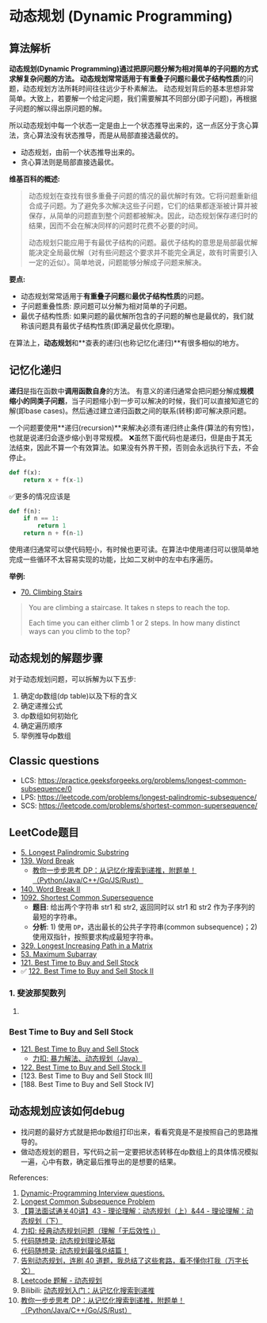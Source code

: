 # 动态规划 (Dynamic Programming)

## 算法解析
**动态规划(Dynamic Programming)**通过把原问题分解为相对简单的子问题的方式求解复杂问题的方法。
动态规划常常适用于**有重叠子问题**和**最优子结构性质**的问题，动态规划方法所耗时间往往远少于朴素解法。
动态规划背后的基本思想非常简单。大致上，若要解一个给定问题，我们需要解其不同部分(即子问题)，再根据子问题的解以得出原问题的解。

所以动态规划中每一个状态一定是由上一个状态推导出来的，这一点区分于贪心算法，贪心算法没有状态推导，而是从局部直接选最优的。
* 动态规划，由前一个状态推导出来的。
* 贪心算法则是局部直接选最优。

**维基百科的概述:**
> 动态规划在查找有很多重叠子问题的情况的最优解时有效。它将问题重新组合成子问题。为了避免多次解决这些子问题，它们的结果都逐渐被计算并被保存，从简单的问题直到整个问题都被解决。因此，动态规划保存递归时的结果，因而不会在解决同样的问题时花费不必要的时间。
>
> 动态规划只能应用于有最优子结构的问题。最优子结构的意思是局部最优解能决定全局最优解（对有些问题这个要求并不能完全满足，故有时需要引入一定的近似）。简单地说，问题能够分解成子问题来解决。


**要点:**
* 动态规划常常适用于**有重叠子问题**和**最优子结构性质**的问题。
* 子问题重叠性质: 原问题可以分解为相对简单的子问题。
* 最优子结构性质: 如果问题的最优解所包含的子问题的解也是最优的，我们就称该问题具有最优子结构性质(即满足最优化原理)。


在算法上，**动态规划**和**查表的递归(也称记忆化递归)**有很多相似的地方。

## 记忆化递归
**递归**是指在函数中**调用函数自身**的方法。
有意义的递归通常会把问题分解成**规模缩小的同类子问题**，当子问题缩小到一步可以解决的时候，我们可以直接知道它的解(即base cases)。然后通过建立递归函数之间的联系(转移)即可解决原问题。

一个问题要使用**递归(recursion)**来解决必须有递归终止条件(算法的有穷性)，也就是说递归会逐步缩小到寻常规模。
:x:虽然下面代码也是递归，但是由于其无法结束，因此不算一个有效算法。如果没有外界干预，否则会永远执行下去，不会停止。
```python
def f(x):
    return x + f(x-1)
```
:white_check_mark:更多的情况应该是
```python
def f(n):
    if n == 1:
        return 1
    return n + f(n-1)
```
使用递归通常可以使代码短小，有时候也更可读。在算法中使用递归可以很简单地完成一些循环不太容易实现的功能，比如二叉树中的左中右序遍历。


**举例:**
* [70. Climbing Stairs](https://leetcode.com/problems/climbing-stairs/)
> You are climbing a staircase. It takes n steps to reach the top.
> 
> Each time you can either climb 1 or 2 steps. In how many distinct ways can you climb to the top?


## 动态规划的解题步骤
对于动态规划问题，可以拆解为以下五步:
1. 确定dp数组(dp table)以及下标的含义
2. 确定递推公式
3. dp数组如何初始化
4. 确定遍历顺序
5. 举例推导dp数组



## Classic questions
* LCS: https://practice.geeksforgeeks.org/problems/longest-common-subsequence/0
* LPS: https://leetcode.com/problems/longest-palindromic-subsequence/
* SCS: https://leetcode.com/problems/shortest-common-supersequence/


## LeetCode题目
* [5. Longest Palindromic Substring](https://leetcode.com/problems/longest-palindromic-substring/)
* [139. Word Break](https://leetcode.com/problems/word-break/)
  * [教你一步步思考 DP：从记忆化搜索到递推，附题单！（Python/Java/C++/Go/JS/Rust）](https://leetcode.cn/problems/word-break/solutions/2968135/jiao-ni-yi-bu-bu-si-kao-dpcong-ji-yi-hua-chrs/)
* [140. Word Break II](https://leetcode.com/problems/word-break-ii/)
* [1092. Shortest Common Supersequence](https://leetcode.com/problems/shortest-common-supersequence/)   
  * **题目**: 给出两个字符串 str1 和 str2, 返回同时以 str1 和 str2 作为子序列的最短的字符串。    
  * **分析**: 1) 使用 `DP`，选出最长的公共子字符串(common subsequence)；2) 使用双指针，按照要求构成最短字符串。
* [329. Longest Increasing Path in a Matrix](https://leetcode.com/problems/longest-increasing-path-in-a-matrix/)
* [53. Maximum Subarray](https://leetcode.com/problems/maximum-subarray/)
* [121. Best Time to Buy and Sell Stock](https://leetcode.com/problems/best-time-to-buy-and-sell-stock/)
* ✅ [122. Best Time to Buy and Sell Stock II](https://leetcode.com/problems/best-time-to-buy-and-sell-stock-ii/)

### 1. 斐波那契数列
1. []()

### Best Time to Buy and Sell Stock
* [121. Best Time to Buy and Sell Stock](https://leetcode.com/problems/best-time-to-buy-and-sell-stock/)
  * [力扣: 暴力解法、动态规划（Java）](https://leetcode.cn/problems/best-time-to-buy-and-sell-stock/solutions/38477/bao-li-mei-ju-dong-tai-gui-hua-chai-fen-si-xiang-b/)
* [122. Best Time to Buy and Sell Stock II](https://leetcode.com/problems/best-time-to-buy-and-sell-stock-ii/)
* [123. Best Time to Buy and Sell Stock III]
* [188. Best Time to Buy and Sell Stock IV]


## 动态规划应该如何debug
* 找问题的最好方式就是把dp数组打印出来，看看究竟是不是按照自己的思路推导的。
* 做动态规划的题目，写代码之前一定要把状态转移在dp数组上的具体情况模拟一遍，心中有数，确定最后推导出的是想要的结果。


References:
1. [Dynamic-Programming Interview questions.](https://leetcode.com/discuss/interview-question/344578/Dynamic-Programming-Interview-questions.)
2. [Longest Common Subsequence Problem](https://en.m.wikipedia.org/wiki/Longest_common_subsequence_problem)
3. [【算法面试通关40讲】43 - 理论理解：动态规划（上）&44 - 理论理解：动态规划（下）](https://blog.nowcoder.net/n/425f1a25e0684097928c0bd306b93079)
4. [力扣: 经典动态规划问题（理解「无后效性」）](https://leetcode.cn/problems/maximum-subarray/solutions/9058/dong-tai-gui-hua-fen-zhi-fa-python-dai-ma-java-dai/)
5. [代码随想录: 动态规划理论基础](https://github.com/youngyangyang04/leetcode-master/blob/master/problems/%E5%8A%A8%E6%80%81%E8%A7%84%E5%88%92%E7%90%86%E8%AE%BA%E5%9F%BA%E7%A1%80.md)
6. [代码随想录: 动态规划最强总结篇！](https://github.com/youngyangyang04/leetcode-master/blob/master/problems/%E5%8A%A8%E6%80%81%E8%A7%84%E5%88%92%E6%80%BB%E7%BB%93%E7%AF%87.md)
7. [告别动态规划，连刷 40 道题，我总结了这些套路，看不懂你打我（万字长文）](https://zhuanlan.zhihu.com/p/91582909)
8. [Leetcode 题解 - 动态规划](https://gitcode.com/CyC2018/CS-Notes/blob/master/notes/Leetcode%20%E9%A2%98%E8%A7%A3%20-%20%E5%8A%A8%E6%80%81%E8%A7%84%E5%88%92.md#0-1-%E8%83%8C%E5%8C%85?utm_source=csdn_github_accelerator)
9. Bilibili: [动态规划入门：从记忆化搜索到递推](https://www.bilibili.com/video/BV1Xj411K7oF/)
10. [教你一步步思考 DP：从记忆化搜索到递推，附题单！（Python/Java/C++/Go/JS/Rust）](https://leetcode.cn/problems/word-break/solutions/2968135/jiao-ni-yi-bu-bu-si-kao-dpcong-ji-yi-hua-chrs/)
